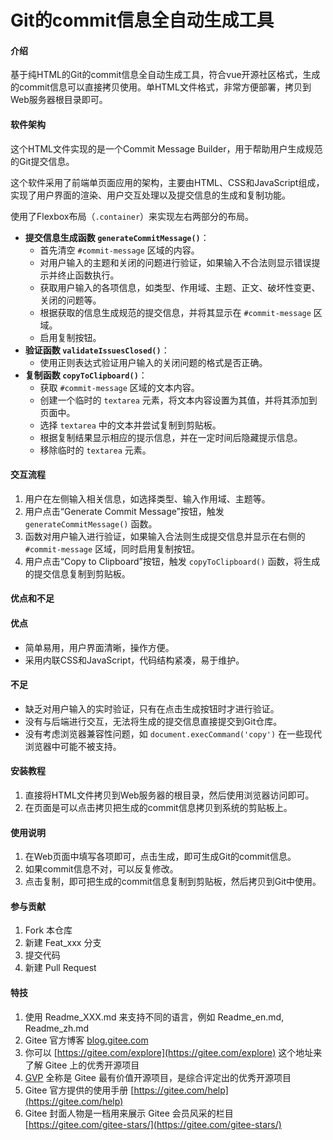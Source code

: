 # Git的commit信息全自动生成工具

#### 介绍
基于纯HTML的Git的commit信息全自动生成工具，符合vue开源社区格式，生成的commit信息可以直接拷贝使用。单HTML文件格式，非常方便部署，拷贝到Web服务器根目录即可。

#### 软件架构
这个HTML文件实现的是一个Commit Message Builder，用于帮助用户生成规范的Git提交信息。

这个软件采用了前端单页面应用的架构，主要由HTML、CSS和JavaScript组成，实现了用户界面的渲染、用户交互处理以及提交信息的生成和复制功能。

使用了Flexbox布局（`.container`）来实现左右两部分的布局。

- **提交信息生成函数 `generateCommitMessage()`**：
    - 首先清空 `#commit-message` 区域的内容。
    - 对用户输入的主题和关闭的问题进行验证，如果输入不合法则显示错误提示并终止函数执行。
    - 获取用户输入的各项信息，如类型、作用域、主题、正文、破坏性变更、关闭的问题等。
    - 根据获取的信息生成规范的提交信息，并将其显示在 `#commit-message` 区域。
    - 启用复制按钮。
- **验证函数 `validateIssuesClosed()`**：
    - 使用正则表达式验证用户输入的关闭问题的格式是否正确。
- **复制函数 `copyToClipboard()`**：
    - 获取 `#commit-message` 区域的文本内容。
    - 创建一个临时的 `textarea` 元素，将文本内容设置为其值，并将其添加到页面中。
    - 选择 `textarea` 中的文本并尝试复制到剪贴板。
    - 根据复制结果显示相应的提示信息，并在一定时间后隐藏提示信息。
    - 移除临时的 `textarea` 元素。

#### 交互流程
1. 用户在左侧输入相关信息，如选择类型、输入作用域、主题等。
2. 用户点击“Generate Commit Message”按钮，触发 `generateCommitMessage()` 函数。
3. 函数对用户输入进行验证，如果输入合法则生成提交信息并显示在右侧的 `#commit-message` 区域，同时启用复制按钮。
4. 用户点击“Copy to Clipboard”按钮，触发 `copyToClipboard()` 函数，将生成的提交信息复制到剪贴板。

#### 优点和不足

#### 优点
- 简单易用，用户界面清晰，操作方便。
- 采用内联CSS和JavaScript，代码结构紧凑，易于维护。

#### 不足
- 缺乏对用户输入的实时验证，只有在点击生成按钮时才进行验证。
- 没有与后端进行交互，无法将生成的提交信息直接提交到Git仓库。
- 没有考虑浏览器兼容性问题，如 `document.execCommand('copy')` 在一些现代浏览器中可能不被支持。


#### 安装教程

1.  直接将HTML文件拷贝到Web服务器的根目录，然后使用浏览器访问即可。
2.  在页面是可以点击拷贝把生成的commit信息拷贝到系统的剪贴板上。 

#### 使用说明

1.  在Web页面中填写各项即可，点击生成，即可生成Git的commit信息。
2.  如果commit信息不对，可以反复修改。
3.  点击复制，即可把生成的commit信息复制到剪贴板，然后拷贝到Git中使用。

#### 参与贡献

1.  Fork 本仓库
2.  新建 Feat_xxx 分支
3.  提交代码
4.  新建 Pull Request


#### 特技

1.  使用 Readme\_XXX.md 来支持不同的语言，例如 Readme\_en.md, Readme\_zh.md
2.  Gitee 官方博客 [blog.gitee.com](https://blog.gitee.com)
3.  你可以 [https://gitee.com/explore](https://gitee.com/explore) 这个地址来了解 Gitee 上的优秀开源项目
4.  [GVP](https://gitee.com/gvp) 全称是 Gitee 最有价值开源项目，是综合评定出的优秀开源项目
5.  Gitee 官方提供的使用手册 [https://gitee.com/help](https://gitee.com/help)
6.  Gitee 封面人物是一档用来展示 Gitee 会员风采的栏目 [https://gitee.com/gitee-stars/](https://gitee.com/gitee-stars/)
